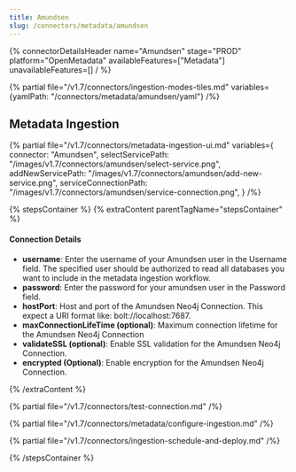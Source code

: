 ```yaml
---
title: Amundsen
slug: /connectors/metadata/amundsen
---
```


{% connectorDetailsHeader
name="Amundsen"
stage="PROD"
platform="OpenMetadata"
availableFeatures=["Metadata"]
unavailableFeatures=[]
/ %}

{% partial file="/v1.7/connectors/ingestion-modes-tiles.md" variables={yamlPath: "/connectors/metadata/amundsen/yaml"} /%}

## Metadata Ingestion

{% partial 
  file="/v1.7/connectors/metadata-ingestion-ui.md" 
  variables={
    connector: "Amundsen", 
    selectServicePath: "/images/v1.7/connectors/amundsen/select-service.png",
    addNewServicePath: "/images/v1.7/connectors/amundsen/add-new-service.png",
    serviceConnectionPath: "/images/v1.7/connectors/amundsen/service-connection.png",
} 
/%}

{% stepsContainer %}
{% extraContent parentTagName="stepsContainer" %}

#### Connection Details

- **username**: Enter the username of your Amundsen user in the Username field. The specified user should be authorized to read all databases you want to include in the metadata ingestion workflow.
- **password**: Enter the password for your amundsen user in the Password field.
- **hostPort**: Host and port of the Amundsen Neo4j Connection. This expect a URI format like: bolt://localhost:7687.
- **maxConnectionLifeTime (optional)**: Maximum connection lifetime for the Amundsen Neo4j Connection 
- **validateSSL (optional)**: Enable SSL validation for the Amundsen Neo4j Connection. 
- **encrypted (Optional)**: Enable encryption for the Amundsen Neo4j Connection. 

{% /extraContent %}

{% partial file="/v1.7/connectors/test-connection.md" /%}

{% partial file="/v1.7/connectors/metadata/configure-ingestion.md" /%}

{% partial file="/v1.7/connectors/ingestion-schedule-and-deploy.md" /%}

{% /stepsContainer %}

